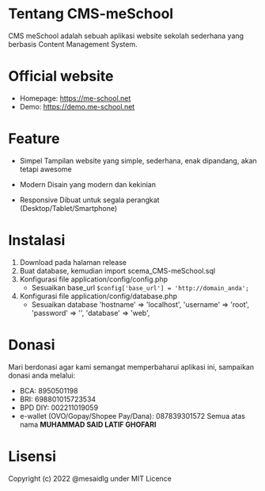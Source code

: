 # Tentang CMS-meSchool

CMS meSchool adalah sebuah aplikasi website sekolah sederhana yang berbasis Content Management System.

# Official website

* Homepage: https://me-school.net
* Demo: https://demo.me-school.net

# Feature

* Simpel
Tampilan website yang simple, sederhana, enak dipandang, akan tetapi awesome

* Modern
Disain yang modern dan kekinian

* Responsive
Dibuat untuk segala perangkat (Desktop/Tablet/Smartphone)

# Instalasi

1. Download pada halaman release
2. Buat database, kemudian import scema_CMS-meSchool.sql
3. Konfigurasi file application/config/config.php
    - Sesuaikan base_url
    `$config['base_url'] = 'http://domain_anda';`
4. Konfigurasi file application/config/database.php
    - Sesuaikan database
        'hostname' => 'localhost',
	    'username' => 'root',
	    'password' => '',
        'database' => 'web',

# Donasi

Mari berdonasi agar kami semangat memperbaharui aplikasi ini, sampaikan donasi anda melalui:

* BCA: 8950501198
* BRI: 698801015723534
* BPD DIY: 002211019059
* e-wallet (OVO/Gopay/Shopee Pay/Dana): 087839301572
Semua atas nama __MUHAMMAD SAID LATIF GHOFARI__

# Lisensi

Copyright (c) 2022 @mesaidlg under MIT Licence
